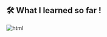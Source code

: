 
## 🛠 What I learned so far !

![html](https://i.imgur.com/DLm8GdS.png)

<!---
xieb3cky/xieb3cky is a ✨ special ✨ repository because its `README.md` (this file) appears on your GitHub profile.
You can click the Preview link to take a look at your changes.
--->
